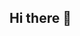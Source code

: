 ## Hi there 👋

<!--
**austinbelldev/austinbelldev** is a ✨ _special_ ✨ repository because its `README.md` (this file) appears on your GitHub profile.

Here are some ideas to get you started:

- 🔭 I’m currently studying Data Science and Statistics at the University of Georgia
- 📖 I have relavent coursework in Linear Algebra, Data Structures, Database Management, Data Mining, and many statistical concepts.
- 👯 I’m looking to expand on Python and data visualization projects.
-->
